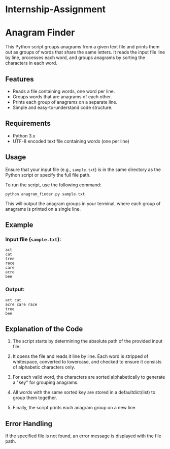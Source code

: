 # Internship-Assignment

# Anagram Finder

This Python script groups anagrams from a given text file and prints them out as groups of words that share the same letters. It reads the input file line by line, processes each word, and groups anagrams by sorting the characters in each word.

## Features
- Reads a file containing words, one word per line.
- Groups words that are anagrams of each other.
- Prints each group of anagrams on a separate line.
- Simple and easy-to-understand code structure.

## Requirements
- Python 3.x
- UTF-8 encoded text file containing words (one per line)

## Usage
Ensure that your input file (e.g., `sample.txt`) is in the same directory as the Python script or specify the full file path.

To run the script, use the following command:

```
python anagram_finder.py sample.txt
```

This will output the anagram groups in your terminal, where each group of anagrams is printed on a single line.

## Example
### Input file (`sample.txt`):
```
act
cat
tree
race
care
acre
bee
```
### Output:
```
act cat
acre care race
tree
bee
```

## Explanation of the Code
1. The script starts by determining the absolute path of the provided input file.

2. It opens the file and reads it line by line. Each word is stripped of whitespace, converted to lowercase, and checked to ensure it consists of alphabetic characters only.

3. For each valid word, the characters are sorted alphabetically to generate a "key" for grouping anagrams.

4. All words with the same sorted key are stored in a defaultdict(list) to group them together.

5. Finally, the script prints each anagram group on a new line.

## Error Handling
If the specified file is not found, an error message is displayed with the file path.

